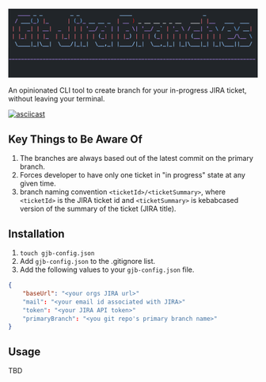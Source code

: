 <p align="center">
    <img src="doc/asciiart.png" alt="ascii art"/>
</p>

An opinionated CLI tool to create branch for your in-progress JIRA ticket, without leaving your terminal.

[![asciicast](https://asciinema.org/a/621686.svg)](https://asciinema.org/a/621686)

## Key Things to Be Aware Of
1. The branches are always based out of the latest commit on the primary branch.
2. Forces developer to have only one ticket in "in progress" state at any given time.
3. branch naming convention `<ticketId>/<ticketSummary>`, where `<ticketId>` is the JIRA ticket id and `<ticketSummary>` is kebabcased version of the summary of the ticket (JIRA title).

## Installation
1. ```touch gjb-config.json```
2. Add `gjb-config.json` to the .gitignore list.
3. Add the following values to your `gjb-config.json` file.

```json
{
    "baseUrl": "<your orgs JIRA url>"
    "mail": "<your email id associated with JIRA>"
    "token": "<your JIRA API token>"
    "primaryBranch": "<you git repo's primary branch name>"
}
```

## Usage
TBD